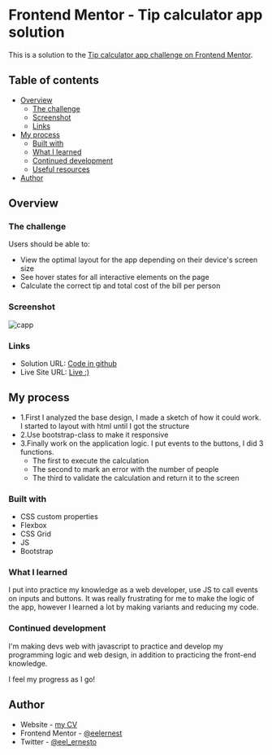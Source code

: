 # Frontend Mentor - Tip calculator app solution

This is a solution to the [Tip calculator app challenge on Frontend Mentor](https://www.frontendmentor.io/challenges/tip-calculator-app-ugJNGbJUX).

## Table of contents

- [Overview](#overview)
  - [The challenge](#the-challenge)
  - [Screenshot](#screenshot)
  - [Links](#links)
- [My process](#my-process)
  - [Built with](#built-with)
  - [What I learned](#what-i-learned)
  - [Continued development](#continued-development)
  - [Useful resources](#useful-resources)
- [Author](#author)

## Overview

### The challenge

Users should be able to:

- View the optimal layout for the app depending on their device's screen size
- See hover states for all interactive elements on the page
- Calculate the correct tip and total cost of the bill per person

### Screenshot

![capp](https://user-images.githubusercontent.com/74675215/170890924-d9850c01-dde7-4997-b9d3-5628c5eda8ee.png)


### Links

- Solution URL: [Code in github](https://github.com/eelernest/Tip-Calculator)
- Live Site URL: [Live :)](https://eelernest.github.io/Tip-Calculator/)

## My process

- 1.First I analyzed the base design, I made a sketch of how it could work. I started to layout with html until I got the structure
- 2.Use bootstrap-class to make it responsive
- 3.Finally work on the application logic. I put events to the buttons, I did 3 functions.
  - The first to execute the calculation
  - The second to mark an error with the number of people
  - The third to validate the calculation and return it to the screen


### Built with

- CSS custom properties
- Flexbox
- CSS Grid
- JS
- Bootstrap

### What I learned

I put into practice my knowledge as a web developer, use JS to call events on inputs and buttons.
It was really frustrating for me to make the logic of the app, however I learned a lot by making variants and reducing my code.


### Continued development


I'm making devs web with javascript to practice and develop my programming logic and web design, in addition to practicing the front-end knowledge.

I feel my progress as I go!

## Author

- Website - [my CV](https://eelernest.github.io/cv/)
- Frontend Mentor - [@eelernest](https://www.frontendmentor.io/profile/eelernest)
- Twitter - [@eel_ernesto](https://twitter.com/eel_ernesto)
